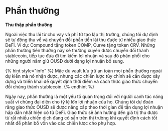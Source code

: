 # Phần thưởng

**Thu thập phần thưởng**

Ngoài việc thu lãi từ cho vay và phí từ tạo lập thị trường, chúng tôi dự định sẽ tự động thu về và chuyển đổi phần tiền lãi thu được từ nhiều giao thức DeFi. Ví dụ: Compound tặng token COMP, Curve tặng token CRV. Những phần thưởng tiền thưởng này sẽ thường xuyên được chuyển đổi thành stablecoin, tiếp tục đưa đi tìm kiếm lợi nhuận và sau đó phân phối cho những người nắm giữ OUSD dưới dạng lợi nhuận bổ sung.

{% hint style="info" %}
Mặc dù vault lưu trữ an toàn mọi phần thưởng ngoài dự kiến mà nó nhận được, nhưng các chiến lược tùy chỉnh sẽ cần được xây dựng và triển khai để quyết định thời điểm và cách thức giao thức chuyển đổi chúng thành stablecoin.
{% endhint %}

Ngày nay, phần thưởng là một yếu tố quan trọng đối với người canh tác năng suất vì chúng đại diện cho tỷ lệ lớn lợi nhuận của họ. Chúng tôi dự đoán rằng giao thức OUSD sẽ được nâng cấp theo thời gian để tận dụng lợi nhuận hấp dẫn nhất hiện có từ DeFi. Giao thức sẽ ảnh hưởng đến giá trị thu được từ rất nhiều chiến dịch đang có sẵn trên thị trường khi quyết định cách tốt nhất để phân bổ vốn vào các chiến lược cho phụ hợp.



